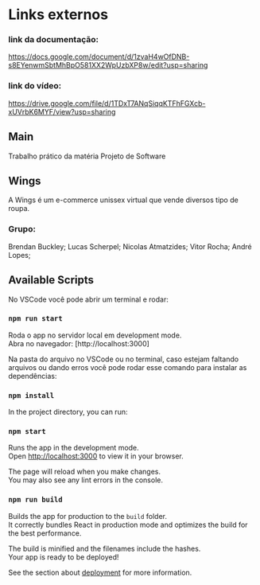 # Links externos

### link da documentação:
https://docs.google.com/document/d/1zvaH4wOfDNB-s8EYenwmSbtMhBpO581XX2WpUzbXP8w/edit?usp=sharing

### link do vídeo:
https://drive.google.com/file/d/1TDxT7ANqSiqqKTFhFGXcb-xUVrbK6MYF/view?usp=sharing

## Main

Trabalho prático da matéria Projeto de Software

## Wings

A Wings é um e-commerce unissex virtual que vende diversos tipo de roupa.

### Grupo:
Brendan Buckley; Lucas Scherpel; Nicolas Atmatzides; Vitor Rocha; André Lopes;

## Available Scripts

No VSCode você pode abrir um terminal e rodar:

### `npm run start`

Roda o app no servidor local em development mode.\
Abra no navegador: [http://localhost:3000]

Na pasta do arquivo no VSCode ou no terminal, caso estejam faltando arquivos ou dando erros você pode rodar esse comando para instalar as dependências:

### `npm install`

In the project directory, you can run:

### `npm start`

Runs the app in the development mode.\
Open [http://localhost:3000](http://localhost:3000) to view it in your browser.

The page will reload when you make changes.\
You may also see any lint errors in the console.

### `npm run build`

Builds the app for production to the `build` folder.\
It correctly bundles React in production mode and optimizes the build for the best performance.

The build is minified and the filenames include the hashes.\
Your app is ready to be deployed!

See the section about [deployment](https://facebook.github.io/create-react-app/docs/deployment) for more information.
